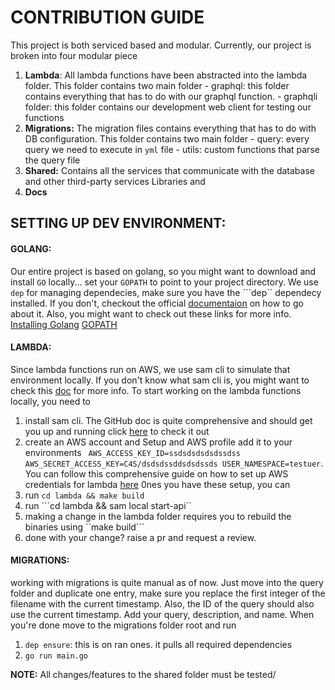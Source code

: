 # CONTRIBUTION GUIDE
This project is both serviced based and modular. Currently, our project is broken into four modular piece 
1. **Lambda**: All lambda functions have been abstracted into the lambda folder.  This folder contains two main folder 
        - graphql: this folder contains everything that has to do with our graphql function.
        - graphqli folder: this folder contains our development web client for testing our functions
2. **Migrations:** The migration files contains everything that has to do with DB configuration. This folder contains two main folder
        - query: every query we need to execute in ```yml``` file
        - utils: custom functions that parse the query file
3. **Shared:** Contains all the services that communicate with the database and other third-party services
Libraries and
4. **Docs**

## SETTING UP DEV ENVIRONMENT:
#### GOLANG:
Our entire project is based on golang, so you might want to download and install ```GO``` locally... set your ```GOPATH``` to point to your project directory. 
We use ```dep``` for managing dependecies, make sure you have the ```dep`` dependecy installed. If you don't, checkout the official [documentaion](https://golang.github.io/dep/docs/installation.html) on how to go about it.
Also, you might want to check out these links for more info.
[Installing Golang](https://golang.org/doc/install)
[GOPATH](https://github.com/golang/go/wiki/GOPATH)
#### LAMBDA:
Since lambda functions run on AWS, we use sam cli to simulate that environment locally. If you don't know what sam cli is, you might want to check this [doc](https://docs.aws.amazon.com/lambda/latest/dg/sam-cli-requirements.html) for more info. 
To start working on the lambda functions locally, you need to
1. install sam cli. The GitHub doc is quite comprehensive and should get you up and running click [here](https://github.com/awslabs/aws-sam-cli) to check it out
2. create an AWS account and Setup and AWS profile add it to your environments ``` AWS_ACCESS_KEY_ID=ssdsdsdsdsdssdss
AWS_SECRET_ACCESS_KEY=C4S/dsdsdssddsdsdssds
USER_NAMESPACE=testuer```. You can follow this comprehensive guide on how to set up AWS credentials for lambda [here](https://serverless.com/framework/docs/providers/aws/guide/credentials/)
0nes you have these setup, you can 
1. run ```cd lambda && make build```
2. run ```cd lambda && sam local start-api``
3. making a change in the lambda folder requires you to rebuild the binaries using ``make build```
4. done with your change? raise a pr and request a review.
#### MIGRATIONS:
working with migrations is quite manual as of now. Just move into the query folder and duplicate one entry, make sure you replace the first integer of the filename with the current timestamp. Also, the ID of the query should also use the current timestamp. Add your query, description, and name. 
When you're done move to the migrations folder root and run
1. ```dep ensure```: this is on ran ones. it pulls all required dependencies
2. ```go run main.go```

**NOTE:** All changes/features to the shared folder must be tested/